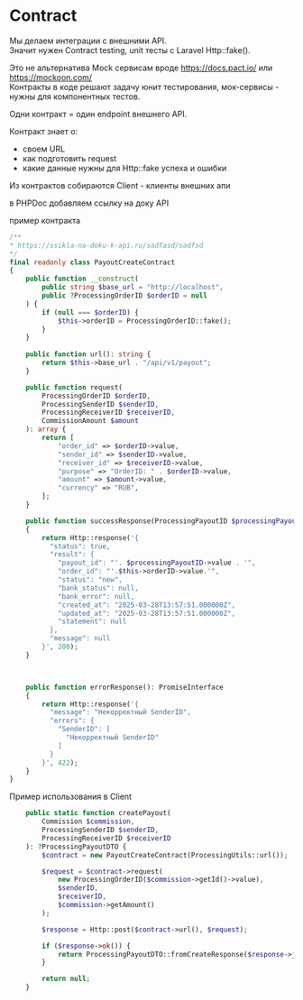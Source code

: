 # Contract

Мы делаем интеграции с внешними API.   
Значит нужен Contract testing, unit тесты с Laravel Http::fake().  

Это не альтернатива Mock сервисам вроде https://docs.pact.io/ или https://mockoon.com/  
Контракты в коде решают задачу юнит тестирования, мок-сервисы - нужны для компонентных тестов.

Одни контракт = один endpoint внешнего API.  

Контракт знает о: 
- своем URL
- как подготовить request
- какие данные нужны для Http::fake успеха и ошибки 

Из контрактов собираются Client - клиенты внешних апи

в PHPDoc добавляем ссылку на доку API

пример контракта
```php
/**
* https://ssikla-na-doku-k-api.ru/sadfasd/sadfsd
*/
final readonly class PayoutCreateContract
{
    public function __construct(
        public string $base_url = "http://localhost",
        public ?ProcessingOrderID $orderID = null
    ) {
        if (null === $orderID) {
            $this->orderID = ProcessingOrderID::fake();
        }
    }
    
    public function url(): string {
        return $this->base_url . "/api/v1/payout";
    }

    public function request(
        ProcessingOrderID $orderID,
        ProcessingSenderID $senderID,
        ProcessingReceiverID $receiverID,
        CommissionAmount $amount
    ): array {
        return [
            "order_id" => $orderID->value,
            "sender_id" => $senderID->value,
            "receiver_id" => $receiverID->value,
            "purpose" => "OrderID: " . $orderID->value,
            "amount" => $amount->value,
            "currency" => "RUB",
        ];
    }

    public function successResponse(ProcessingPayoutID $processingPayoutID): PromiseInterface
    {
        return Http::response('{
          "status": true,
          "result": {
            "payout_id": "'. $processingPayoutID->value . '",
            "order_id": "'.$this->orderID->value.'",
            "status": "new",
            "bank_status": null,
            "bank_error": null,
            "created_at": "2025-03-28T13:57:51.000000Z",
            "updated_at": "2025-03-28T13:57:51.000000Z",
            "statement": null
          },
          "message": null
        }', 200);
    }



    public function errorResponse(): PromiseInterface
    {
        return Http::response('{
          "message": "Некорректный SenderID",
          "errors": {
            "SenderID": [
              "Некорректный SenderID"
            ]
          }
        }', 422);
    }
}
```

Пример использования в Client
```php
    public static function createPayout(
        Commission $commission,
        ProcessingSenderID $senderID,
        ProcessingReceiverID $receiverID
    ): ?ProcessingPayoutDTO {
        $contract = new PayoutCreateContract(ProcessingUtils::url());

        $request = $contract->request(
            new ProcessingOrderID($commission->getId()->value),
            $senderID,
            $receiverID,
            $commission->getAmount()
        );

        $response = Http::post($contract->url(), $request);

        if ($response->ok()) {
            return ProcessingPayoutDTO::fromCreateResponse($response->json());
        }

        return null;
    }
```


